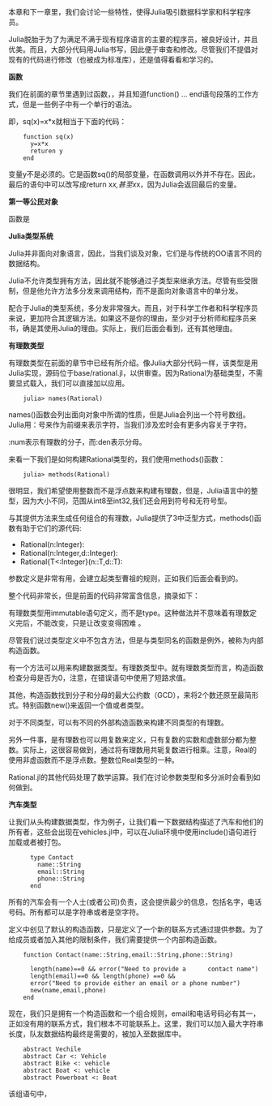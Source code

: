 本章和下一章里，我们会讨论一些特性，使得Julia吸引数据科学家和科学程序员。

Julia脱胎于为了为满足不满于现有程序语言的主要的程序员，被良好设计，并且优美。而且，大部分代码用Julia书写，因此便于审查和修改。尽管我们不提倡对现有的代码进行修改（也被成为标准库），还是值得看看和学习的。

**函数**

我们在前面的章节里遇到过函数，，并且知道function() ... end语句段落的工作方式，但是一些例子中有一个单行的语法。

即，sq(x)=x*x就相当于下面的代码：

        function sq(x)
          y=x*x
          returen y
        end

变量y不是必须的。它是函数sq()的局部变量，在函数调用以外并不存在。因此，最后的语句中可以改写成return x*x,甚至x*x，因为Julia会返回最后的变量。

**第一等公民对象**

函数是

**Julia类型系统**

Julia并非面向对象语言，因此，当我们谈及对象，它们是与传统的OO语言不同的数据结构。

Julia不允许类型拥有方法，因此就不能够通过子类型来继承方法。尽管有些受限制，但是他允许方法多分发来调用结构，而不是面向对象语言中的单分发。

配合于Julia的类型系统，多分发非常强大。而且，对于科学工作者和科学程序员来说，更加符合其逻辑方法。如果这不是你的理由，至少对于分析师和程序员来书，确是其使用Julia的理由。实际上，我们后面会看到，还有其他理由。

**有理数类型**

有理数类型在前面的章节中已经有所介绍。像Julia大部分代码一样，该类型是用Julia实现，源码位于base/rational.jl，以供审查。因为Rational为基础类型，不需要显式载入，我们可以直接加以应用。

        julia> names(Rational)

names()函数会列出面向对象中所谓的性质，但是Julia会列出一个符号数组。Julia用：号来作为前缀来表示字符，当我们涉及宏时会有更多内容关于字符。

:num表示有理数的分子，而:den表示分母。

来看一下我们是如何构建Rational类型的，我们使用methods()函数：

        julia> methods(Rational)

很明显，我们希望使用整数而不是浮点数来构建有理数，但是，Julia语言中的整型，因为大小不同，范围从int8至int32,我们还会用到符号和无符号型。

与其提供方法来生成任何组合的有理数，Julia提供了3中泛型方式，methods()函数有助于它们的源代码:

- Rational(n:Integer):
- Rational(n:Integer,d::Integer):
- Rational{T<:Integer}(n::T,d::T):

参数定义是非常有用，会建立起类型曹祖的规则，正如我们后面会看到的。

整个代码非常长，但是前面的代码非常富含信息，摘录如下：

有理数类型用immutable语句定义，而不是type。这种做法并不意味着有理数定义完后，不能改变，只是让改变变得困难 。

尽管我们说过类型定义中不包含方法，但是与类型同名的函数是例外，被称为内部构造函数。

有一个方法可以用来构建数据类型。有理数类型中。就有理数类型而言，构造函数检查分母是否为0，注意，在错误语句中使用了短路求值。

其他，构造函数找到分子和分母的最大公约数（GCD），来将2个数还原至最简形式。特别函数new()来返回一个值或者类型。

对于不同类型，可以有不同的外部构造函数来构建不同类型的有理数。

另外一件事，是有理数也可以用复数来定义，只有复数的实数和虚数部分都为整数。实际上，这很容易做到，通过将有理数用共轭复数进行相乘。注意，Real的使用非虚函数而不是浮点数。整数位Real类型的一种。

Rational.jl的其他代码处理了数学运算。我们在讨论参数类型和多分派时会看到如何做到。

**汽车类型**

让我们从头构建数据类型，作为例子，让我们看一下数据结构描述了汽车和他们的所有者，这些会出现在vehicles.jl中，可以在Julia环境中使用include()语句进行加载或者被打包。

          type Contact
            name::String
            email::String
            phone::String
          end

所有的汽车会有一个人士(或者公司)负责，这会提供最少的信息，包括名字，电话号码。所有都可以是字符串或者是空字符。

定义中创见了默认的构造函数，只是定义了一个新的联系方式通过提供参数。为了给成员或者加入其他的限制条件，我们需要提供一个内部构造函数。

        function Contact(name::String,email::String,phone::String)

          length(name)==0 && error("Need to provide a      contact name")
          length(email)==0 && length(phone) ==0 &&
          error("Need to provide either an email or a phone number")
          new(name,email,phone)
        end

现在，我们只是拥有一个构造函数和一个组合规则，email和电话号码必有其一，正如没有用的联系方式，我们根本不可能联系上。这里，我们可以加入最大字符串长度，队友数据结构最终是需要的，被加入至数据库中。

        abstract Vechile
        abstract Car <: Vehicle
        abstract Bike <: vehicle
        abstract Boat <: vehicle
        abstract Powerboat <: Boat

该组语句中，
      　
